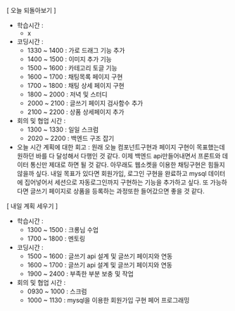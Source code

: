 [ 오늘 되돌아보기 ]

- 학습시간 : 
  - x
- 코딩시간 : 
  - 1330 ~ 1400 : 가로 드래그 기능 추가
  - 1400 ~ 1500 : 이미지 추가 기능
  - 1500 ~ 1600 : 카테고리 토글 기능
  - 1600 ~ 1700 : 채팅목록 페이지 구현
  - 1700 ~ 1800 : 채팅 상세 페이지 구현
  - 1800 ~ 2000 : 저녁 및 스터디
  - 2000 ~ 2100 : 글쓰기 페이지 검사함수 추가
  - 2100 ~ 2200 : 상품 상세페이지 추가
- 회의 및 협업 시간 : 
  - 1300 ~ 1330 : 일일 스크럼
  - 2020 ~ 2200 : 백엔드 구조 잡기
- 오늘 시간 계획에 대한 회고 : 원래 오늘 컴포넌트구현과 페이지 구현이 목표했는데 원하던 바를 다 달성해서 다행인 것 같다. 이제 백엔드 api만들어내면서 프론트와 데이터 통신만 제대로 하면 될 것 같다. 아무래도 웹소켓을 이용한 채팅구현은 힘들지 않을까 싶다. 내일 목표가 있다면 회원가입, 로그인 구현을 완료하고 mysql 데이터에 집어넣어서 세션으로 자동로그인까지 구현하는 기능을 추가하고 싶다. 또 가능하다면 글쓰기 페이지로 상품을 등록하는 과정또한 들어갔으면 좋을 것 같다.

[ 내일 계획 세우기 ]

- 학습시간 : 
  - 1300 ~ 1500 : 크롱님 수업
  - 1700 ~ 1800 : 멘토링
- 코딩시간 : 
  - 1500 ~ 1600 : 글쓰기 api 설계 및 글쓰기 페이지와 연동
  - 1600 ~ 1700 : 글쓰기 api 설계 및 글쓰기 페이지와 연동
  - 1900 ~ 2400 : 부족한 부분 보충 및 작업
- 회의 및 협업 시간 : 
  - 0930 ~ 1000 : 스크럼
  - 1000 ~ 1130 : mysql을 이용한 회원가입 구현 페어 프로그래밍